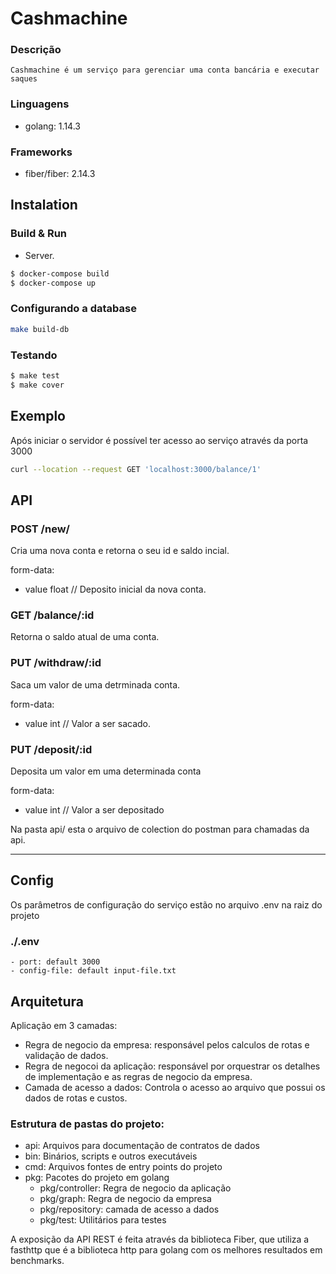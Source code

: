 Cashmachine
============

### Descrição
    Cashmachine é um serviço para gerenciar uma conta bancária e executar saques

### Linguagens
- golang: 1.14.3
  
### Frameworks
- fiber/fiber: 2.14.3


Instalation
-----------

### Build & Run

- Server.

```sh
$ docker-compose build
$ docker-compose up
```

### Configurando a database

```sh
make build-db
```

### Testando

```sh
$ make test
$ make cover
```

Exemplo
-------

Após iniciar o servidor é possível ter acesso ao serviço através da porta 3000

```sh
curl --location --request GET 'localhost:3000/balance/1'
```

API
---
### POST /new/
Cria uma nova conta e retorna o seu id e saldo incial.

form-data:
  - value float   // Deposito inicial da nova conta.

### GET /balance/:id
Retorna o saldo atual de uma conta.

### PUT /withdraw/:id
Saca um valor de uma detrminada conta.

form-data:
  - value int     // Valor a ser sacado. 


### PUT /deposit/:id
Deposita um valor em uma determinada conta

form-data:
  - value int     // Valor a ser depositado

Na pasta api/ esta o arquivo de colection do postman para chamadas da api.

_________

Config
------
Os parâmetros de configuração do serviço estão no arquivo .env na raiz do projeto
### ./.env
    - port: default 3000
    - config-file: default input-file.txt


Arquitetura
-------------

Aplicação em 3 camadas:

  - Regra de negocio da empresa: responsável pelos calculos de rotas e validação de dados.
  - Regra de negocoi da aplicação: responsável por orquestrar os detalhes de implementação e as regras de negocio da empresa.
  - Camada de acesso a dados: Controla o acesso ao arquivo que possui os dados de rotas e custos.

### Estrutura de pastas do projeto:

- api: Arquivos para documentação de contratos de dados
- bin: Binários, scripts e outros executáveis
- cmd: Arquivos fontes de entry points do projeto
- pkg: Pacotes do projeto em golang
    - pkg/controller: Regra de negocio da aplicação
    - pkg/graph: Regra de negocio da empresa
    - pkg/repository: camada de acesso a dados
    - pkg/test: Utilitários para testes

A exposição da API REST é feita através da biblioteca Fiber, que utiliza a fasthttp que é a biblioteca http para golang com os melhores resultados em benchmarks.